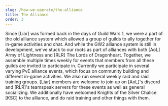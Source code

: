 ```yaml
---
slug: /how-we-operate/the-alliance
title: The Alliance
order: 3
---
```

Since \[Liar\] was formed back in the days of Guild Wars 1, we were a part of the old alliance system which allowed a group of guilds to ally together for in-game activities and chat. And while the GW2 alliance system is still in development, we've stuck to our roots as part of alliances with both \[AoL\] Army of Lightness and \[RLR\] The Lords of Dragonheart. Together, we assemble multiple times weekly for events that members from all these guilds are invited to participate in. Currently we participate in several varying PvE alliance events, which focus on community building and different in-game activities. We also run several weekly raid and raid training groups. \[Liar\] members are welcome to join up on \[AoL\]'s discord and \[RLR\]'s teamspeak servers for these events as well as general socializing. We additionally have welcomed Knights of the Silver Chalice \[KSC\] to the alliance, and do raid training and other things with them.